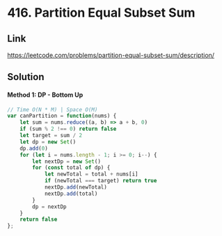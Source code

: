 # 416. Partition Equal Subset Sum

## Link
https://leetcode.com/problems/partition-equal-subset-sum/description/

## Solution
#### Method 1: DP - Bottom Up
```javascript
// Time O(N * M) | Space O(M)
var canPartition = function(nums) {
    let sum = nums.reduce((a, b) => a + b, 0)
    if (sum % 2 !== 0) return false
    let target = sum / 2
    let dp = new Set()
    dp.add(0)
    for (let i = nums.length - 1; i >= 0; i--) {
        let nextDp = new Set()
        for (const total of dp) {
            let newTotal = total + nums[i]
            if (newTotal === target) return true
            nextDp.add(newTotal)
            nextDp.add(total)
        }
        dp = nextDp
    }
    return false
};
```
